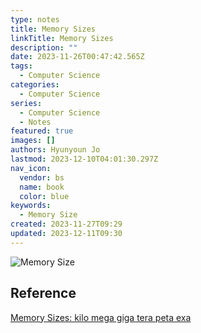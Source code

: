 ```yaml
---
type: notes
title: Memory Sizes
linkTitle: Memory Sizes
description: ""
date: 2023-11-26T00:47:42.565Z
tags:
  - Computer Science
categories:
  - Computer Science
series:
  - Computer Science
  - Notes
featured: true
images: []
authors: Hyunyoun Jo
lastmod: 2023-12-10T04:01:30.297Z
nav_icon:
  vendor: bs
  name: book
  color: blue
keywords:
  - Memory Size
created: 2023-11-27T09:29
updated: 2023-12-11T09:30
---
```


![Memory Size](/notes/memory-sizes-to-yotta.png?width=512px "https://cryptosmith.com/2013/10/18/memory-sizes-kilo-mega-giga-tera-peta-exa/")

## Reference

[Memory Sizes: kilo mega giga tera peta exa](https://cryptosmith.com/2013/10/18/memory-sizes-kilo-mega-giga-tera-peta-exa/)

